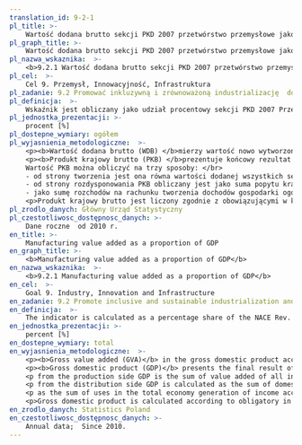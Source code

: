 ```yaml
---
translation_id: 9-2-1
pl_title: >-
    Wartość dodana brutto sekcji PKD 2007 przetwórstwo przemysłowe jako procent PKB
pl_graph_title: >-
    Wartość dodana brutto sekcji PKD 2007 przetwórstwo przemysłowe jako procent PKB
pl_nazwa_wskaznika:  >-
    <b>9.2.1 Wartość dodana brutto sekcji PKD 2007 przetwórstwo przemysłowe jako procent PKB</b>
pl_cel:  >-
    Cel 9. Przemysł, Innowacyjność, Infrastruktura
pl_zadanie: 9.2 Promować inkluzywną i zrównoważoną industrializację  do 2030 roku znacznie zwiększyć udział przemysłu w zatrudnieniu i wytwarzaniu PKB, biorąc pod uwagę uwarunkowania krajowe  podwoić ten udział w krajach najsłabiej rozwiniętych.
pl_definicja:  >-
    Wskaźnik jest obliczany jako udział procentowy sekcji PKD 2007 Przetwórstwo przemysłowe w PKB.
pl_jednostka_prezentacji: >-
    procent [%]
pl_dostepne_wymiary: ogółem
pl_wyjasnienia_metodologiczne:  >-
    <p><b>Wartość dodana brutto (WDB) </b>mierzy wartość nowo wytworzoną w wyniku działalności produkcyjnej krajowych jednostek instytucjonalnych. Wartość dodana brutto stanowi różnicę między produkcją globalną a zużyciem pośrednim, jest wyrażona w cenach bazowych.</p>
    <p><b>Produkt krajowy brutto (PKB) </b>prezentuje końcowy rezultat działalności wszystkich podmiotów gospodarki narodowej w danym roku. </br>
    Wartość PKB można obliczyć na trzy sposoby: </br>
    - od strony tworzenia jest ona równa wartości dodanej wszystkich sektorów instytucjonalnych lub wszystkich sekcji Polskiej Klasyfikacji Działalności (PKD) krajowych jednostek produkcyjnych powiększonej o podatki od produktów i pomniejszonej o dotacje do produktów, </br>
    - od strony rozdysponowania PKB obliczany jest jako suma popytu krajowego, tj. spożycia i akumulacji oraz salda wymiany produktów z zagranicą, </br>
    - jako sumę rozchodów na rachunku tworzenia dochodów gospodarki ogółem (a więc koszty związane z zatrudnieniem, podatki związane z produkcją i importem pomniejszone o dotacje, nadwyżka operacyjna brutto oraz dochód mieszany gospodarki ogółem).</p>
    <p>Produkt krajowy brutto jest liczony zgodnie z obowiązującymi w krajach Unii Europejskiej zasadami Europejskiego Systemu Rachunków Narodowych i Regionalnych (ESA 2010) oraz zaleceniami Eurostatu.</p>
pl_zrodlo_danych: Główny Urząd Statystyczny
pl_czestotliwosc_dostępnosc_danych: >-
    Dane roczne  od 2010 r.
en_title: >-
    Manufacturing value added as a proportion of GDP
en_graph_title: >-
    <b>Manufacturing value added as a proportion of GDP</b>
en_nazwa_wskaznika:  >-
    <b>9.2.1 Manufacturing value added as a proportion of GDP</b>
en_cel:  >-
    Goal 9. Industry, Innovation and Infrastructure
en_zadanie: 9.2 Promote inclusive and sustainable industrialization and, by 2030, significantly raise industry’s share of employment and gross domestic product, in line with national circumstances, and double its share in least developed countries
en_definicja:  >-
    The indicator is calculated as a percentage share of the NACE Rev. 2 Section Manufacturing industry in GDP.
en_jednostka_prezentacji: >-
    percent [%]
en_dostepne_wymiary: total
en_wyjasnienia_metodologiczne:  >-
    <p><b>Gross value added (GVA)</b> in the gross domestic product account, is the difference between gross output and intermediate consumption. GVA indicates the input of individual producers, industries and sectors to the GDP creation.</p>
    <p><b>Gross domestic product (GDP)</b> presents the final result of the activity of all entities of the national economy in a given year. GDP value can be calculated in three ways:
    <p from the production side GDP is the sum of value added of all institutional sectors or all sections of the Polish Classification of Activities (PKD)of domestic production entities plus taxes less subsidies on products,</p>
    <p from the distribution side GDP is calculated as the sum of domestic demand, i.e. final consumption expenditure and gross capital formation as well as external balance of goods and services,</p>
    <p as the sum of uses in the total economy generation of income account (compensation of employees, taxes less subsidies on production and imports, gross operating surplus and mixed income of the total economy).</p>
    <p>Gross domestic product is calculated according to obligatory in the European Union countries principles of the European System of National and Regional Accounts (ESA 2010) and recommendations of the Eurostat.</p>
en_zrodlo_danych: Statistics Poland
en_czestotliwosc_dostępnosc_danych: >-
    Annual data;  Since 2010.
---
```


